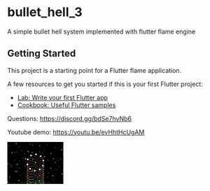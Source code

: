 # bullet_hell_3

A simple bullet hell system implemented with flutter flame engine

## Getting Started

This project is a starting point for a Flutter flame application.

A few resources to get you started if this is your first Flutter project:

- [Lab: Write your first Flutter app](https://docs.flutter.dev/get-started/codelab)
- [Cookbook: Useful Flutter samples](https://docs.flutter.dev/cookbook)

Questions: 
https://discord.gg/bdSe7hvNb6

Youtube demo: https://youtu.be/evHhtHcUgAM


![demo](https://github.com/imperativelyfunctional/simple_bullet_hell_2/blob/main/demo.gif)
